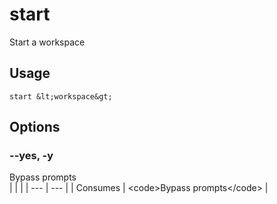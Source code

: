 
# start

 
Start a workspace


## Usage
```console
start &lt;workspace&gt;
```


## Options
### --yes, -y
Bypass prompts
<br/>
| | |
| --- | --- |
| Consumes | &lt;code&gt;Bypass prompts&lt;/code&gt; |
